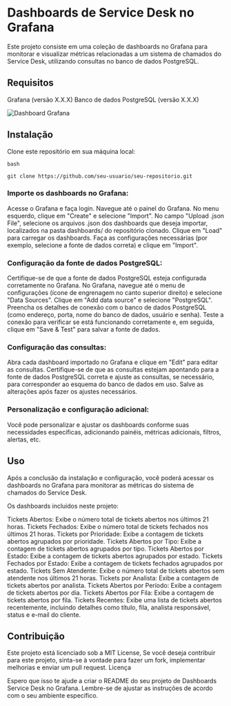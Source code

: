 # Dashboards de Service Desk no Grafana

Este projeto consiste em uma coleção de dashboards no Grafana para monitorar e visualizar métricas relacionadas a um sistema de chamados do Service Desk, utilizando consultas no banco de dados PostgreSQL.

## Requisitos
Grafana (versão X.X.X)
Banco de dados PostgreSQL (versão X.X.X)

![Dashboard Grafana](https://github.com/LeviLucena/Gestao-de-Tickets-Service-Desk/assets/34045910/25822040-f0d6-4f72-8f79-0cc5369b0f02)

## Instalação
Clone este repositório em sua máquina local:

    bash

    git clone https://github.com/seu-usuario/seu-repositorio.git

### Importe os dashboards no Grafana:
Acesse o Grafana e faça login.
Navegue até o painel do Grafana.
No menu esquerdo, clique em "Create" e selecione "Import".
No campo "Upload .json File", selecione os arquivos .json dos dashboards que deseja importar, localizados na pasta dashboards/ do repositório clonado.
Clique em "Load" para carregar os dashboards.
Faça as configurações necessárias (por exemplo, selecione a fonte de dados correta) e clique em "Import".

### Configuração da fonte de dados PostgreSQL:
Certifique-se de que a fonte de dados PostgreSQL esteja configurada corretamente no Grafana.
No Grafana, navegue até o menu de configurações (ícone de engrenagem no canto superior direito) e selecione "Data Sources".
Clique em "Add data source" e selecione "PostgreSQL".
Preencha os detalhes de conexão com o banco de dados PostgreSQL (como endereço, porta, nome do banco de dados, usuário e senha).
Teste a conexão para verificar se está funcionando corretamente e, em seguida, clique em "Save & Test" para salvar a fonte de dados.

### Configuração das consultas:
Abra cada dashboard importado no Grafana e clique em "Edit" para editar as consultas.
Certifique-se de que as consultas estejam apontando para a fonte de dados PostgreSQL correta e ajuste as consultas, se necessário, para corresponder ao esquema do banco de dados em uso.
Salve as alterações após fazer os ajustes necessários.

### Personalização e configuração adicional:
Você pode personalizar e ajustar os dashboards conforme suas necessidades específicas, adicionando painéis, métricas adicionais, filtros, alertas, etc.

## Uso
Após a conclusão da instalação e configuração, você poderá acessar os dashboards no Grafana para monitorar as métricas do sistema de chamados do Service Desk.

Os dashboards incluídos neste projeto:

Tickets Abertos: Exibe o número total de tickets abertos nos últimos 21 horas.
Tickets Fechados: Exibe o número total de tickets fechados nos últimos 21 horas.
Tickets por Prioridade: Exibe a contagem de tickets abertos agrupados por prioridade.
Tickets Abertos por Tipo: Exibe a contagem de tickets abertos agrupados por tipo.
Tickets Abertos por Estado: Exibe a contagem de tickets abertos agrupados por estado.
Tickets Fechados por Estado: Exibe a contagem de tickets fechados agrupados por estado.
Tickets Sem Atendente: Exibe o número total de tickets abertos sem atendente nos últimos 21 horas.
Tickets por Analista: Exibe a contagem de tickets abertos por analista.
Tickets Abertos por Período: Exibe a contagem de tickets abertos por dia.
Tickets Abertos por Fila: Exibe a contagem de tickets abertos por fila.
Tickets Recentes: Exibe uma lista de tickets abertos recentemente, incluindo detalhes como título, fila, analista responsável, status e e-mail do cliente.

## Contribuição
Este projeto está licenciado sob a MIT License, Se você deseja contribuir para este projeto, sinta-se à vontade para fazer um fork, implementar melhorias e enviar um pull request.
Licença

Espero que isso te ajude a criar o README do seu projeto de Dashboards Service Desk no Grafana. Lembre-se de ajustar as instruções de acordo com o seu ambiente específico.

